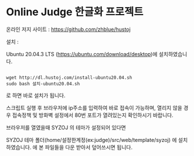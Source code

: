 # Online Judge 한글화 프로젝트

온라인 저지 사이트 : https://github.com/zhblue/hustoj

설치 :

Ubuntu 20.04.3 LTS (https://ubuntu.com/download/desktop)에 설치하였습니다.

<pre><code>
wget http://dl.hustoj.com/install-ubuntu20.04.sh
sudo bash 설치-ubuntu20.04.sh
</code></pre>

로 하면 바로 설치가 됩니다. 

스크립트 실행 후 브라우저에 ip주소를 입력하여 바로 접속이 가능하며, 열리지 않을 경우 접속정책 및 방화벽 설정에서 80번 포트가 열려있는지 확인하시기 바랍니다.

브라우저를 열였을때 SYZOJ 의 테마가 설정되어 있다면

SYZOJ 테마 폴더(home/설정한계정(ex:judge)/src/web/template/syzoj) 에 설치하였습니다. 
에 본 파일들을 다운 받아서 덮어쓰시면 됩니다. 
